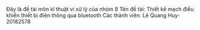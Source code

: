 Đây là đề tài môn kĩ thuật vi xử lý của nhóm 8
Tên đề tài: Thiết kế mạch điều khiển thiết bị điện thông qua bluetooth
Các thành viên:
Lê Quang Huy-20182578